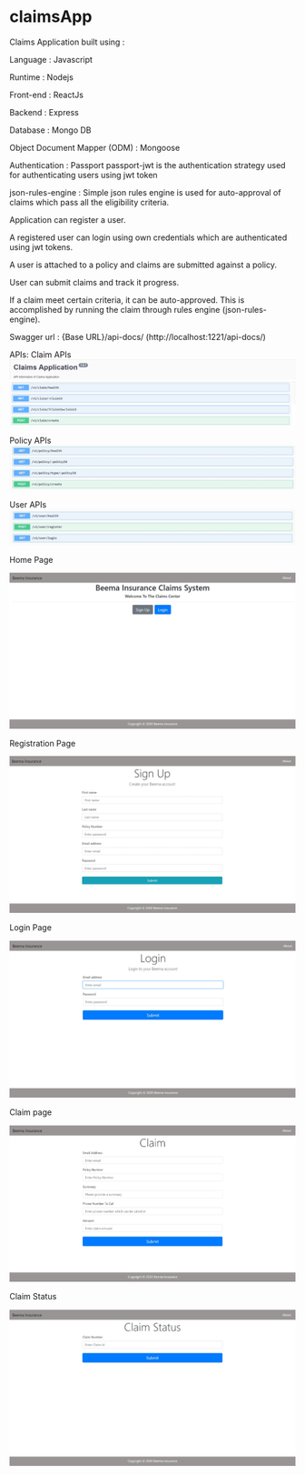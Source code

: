 # claimsApp

Claims Application built using :

Language : Javascript

Runtime  : Nodejs

Front-end  : ReactJs

Backend  : Express

Database : Mongo DB 

Object Document Mapper (ODM) : Mongoose

Authentication : Passport 
                 passport-jwt is the authentication strategy used for authenticating users using jwt token  

json-rules-engine : Simple json rules engine is used for auto-approval of claims which pass all the eligibility criteria. 




Application can register a user.

A registered user can login using own credentials which are authenticated using jwt tokens.

A user is attached to a policy and claims are submitted against a policy.

User can submit claims and track it progress.

If a claim meet certain criteria, it can be auto-approved. This is accomplished by running the claim through rules engine (json-rules-engine).



Swagger url : {Base URL}/api-docs/ (http://localhost:1221/api-docs/)

APIs:
Claim APIs
![name-of-you-image](https://github.com/chauhan-shobhit/claimsApp/blob/main/Screens/s1.png?raw=true)
![name-of-you-image](https://github.com/chauhan-shobhit/claimsApp/blob/main/Screens/s2.png?raw=true)

Policy APIs
![name-of-you-image](https://github.com/chauhan-shobhit/claimsApp/blob/main/Screens/s3.jpg?raw=true)

User APIs
![name-of-you-image](https://github.com/chauhan-shobhit/claimsApp/blob/main/Screens/s4.jpg?raw=true)


Home Page 

![name-of-you-image](https://github.com/chauhan-shobhit/claimsApp/blob/main/Screens/HomePage.jpg?raw=true)

Registration Page 

![name-of-you-image](https://github.com/chauhan-shobhit/claimsApp/blob/main/Screens/SignUp.jpg?raw=true)

Login Page

![name-of-you-image](https://github.com/chauhan-shobhit/claimsApp/blob/main/Screens/Login.jpg?raw=true)


Claim page

![name-of-you-image](https://github.com/chauhan-shobhit/claimsApp/blob/main/Screens/Claim.jpg?raw=true)

Claim Status 

![name-of-you-image](https://github.com/chauhan-shobhit/claimsApp/blob/main/Screens/ClaimStatus.jpg?raw=true)




